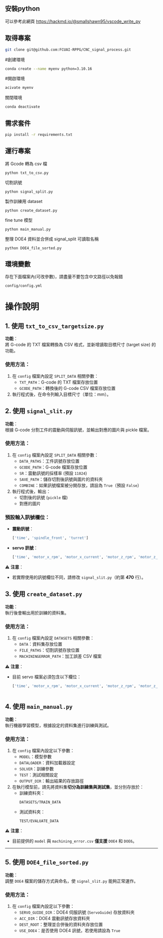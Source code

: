 ## 安裝python

可以參考此網頁
https://hackmd.io/@smallshawn95/vscode_write_py

## 取得專案

```bash
git clone git@github.com:FCUAI-RPPG/CNC_signal_process.git
```

#創建環境
```bash
conda create --name myenv python=3.10.16
```

#開啟環境
```bash
acivate myenv
```

關閉環境
```bash
conda deactivate
```

## 需求套件

```bash
pip install -r requirements.txt
```

## 運行專案

將 Gcode 轉為 csv 檔
```
python txt_to_csv.py
```

切割訊號
```
python signal_split.py
```

製作訓練用 dataset
```
python create_dataset.py
```

fine tune 模型
```
python main_manual.py
```

整理 DOE4 資料並合併成 signal_split 可讀取名稱
```
python DOE4_file_sorted.py
```

## 環境變數

存在下面檔案內(可改參數)，請盡量不要包含中文路徑以免報錯
```
config/config.yml
```

# 操作說明

## 1. 使用 `txt_to_csv_targetsize.py`
**功能**：  
將 G-code 的 TXT 檔案轉換為 CSV 格式，並新增讀取目標尺寸 (target size) 的功能。

### 使用方法：
1. 在 `config` 檔案內設定 `SPLIT_DATA` 相關參數：
   - `TXT_PATH`：G-code 的 TXT 檔案存放位置
   - `GCODE_PATH`：轉換後的 G-code CSV 檔案存放位置
2. 執行程式後，在命令列輸入目標尺寸（單位：mm）。


## 2. 使用 `signal_slit.py`
**功能**：  
根據 G-code 分割工件的震動與伺服訊號，並輸出對應的圖片與 pickle 檔案。

### 使用方法：
1. 在 `config` 檔案內設定 `SPLIT_DATA` 相關參數：
   - `DATA_PATHS`：工件訊號存放位置
   - `GCODE_PATH`：G-code 檔案存放位置
   - `SR`：震動訊號的採樣率 (預設 `11024`)
   - `SAVE_PATH`：儲存切割後訊號與圖片的資料夾
   - `COMBINE`：如果訊號檔案被分開存放，請設為 `True`（預設 `False`）
2. 執行程式後，輸出：
   - 切割後的訊號 (`pickle` 檔)
   - 對應的圖片

### 預設輸入訊號欄位：
- **震動訊號**：
  ```python
  ['time', 'spindle_front', 'turret']
- **servo 訊號**：
  ```python
  ['time', 'motor_x_rpm', 'motor_x_current', 'motor_z_rpm', 'motor_z_current', 'spindle_rpm', 'spindle_current', 'torque']
⚠ **注意**：
- 若實際使用的訊號欄位不同，請修改 `signal_slit.py`（約第 **470** 行）。


## 3. 使用 `create_dataset.py`
**功能**：  
執行後會輸出用於訓練的資料集。

### 使用方法：
1. 在 `config` 檔案內設定 `DATASETS` 相關參數：
   - `DATA`：資料集存放位置
   - `FILE_PATHS`：切割訊號存放位置
   - `MACHININGERROR_PATH`：加工誤差 CSV 檔案

⚠ **注意**：
- 目前 servo 檔案必須包含以下欄位：
  ```python
  ['time', 'motor_x_rpm', 'motor_x_current', 'motor_z_rpm', 'motor_z_current', 'spindle_rpm', 'spindle_current', 'torque']



## 4. 使用 `main_manual.py`
**功能**：  
執行機器學習模型，根據設定的資料集進行訓練與測試。

### 使用方法：
1. 在 `config` 檔案內設定以下參數：
   - `MODEL`：模型參數
   - `DATALOADER`：資料加載器設定
   - `SOLVER`：訓練參數
   - `TEST`：測試相關設定
   - `OUTPUT_DIR`：輸出結果的存放路徑
2. 在執行模型前，請先將資料集**切分為訓練集與測試集**，並分別存放於：
   - 訓練資料夾：
     ```
     DATASETS/TRAIN_DATA
     ```
   - 測試資料夾：
     ```
     TEST/EVALUATE_DATA
     ```

⚠ **注意**：
- 目前提供的 `model` 與 `machining_error.csv` **僅支援** `DOE4` 和 `DOE6`。

---

## 5. 使用 `DOE4_file_sorted.py`
**功能**：  
調整 `DOE4` 檔案的儲存方式與命名，使 `signal_slit.py` 能夠正常運作。

### 使用方法：
1. 在 `config` 檔案內設定以下參數：
   - `SERVO_GUIDE_DIR`：DOE4 伺服訊號 (`ServoGuide`) 存放資料夾
   - `ACC_DIR`：DOE4 震動訊號存放資料夾
   - `DEST_ROOT`：整理並合併後的資料夾存放位置
   - `USE_DOE4`：是否使用 DOE4 訊號，若使用請設為 `True`

